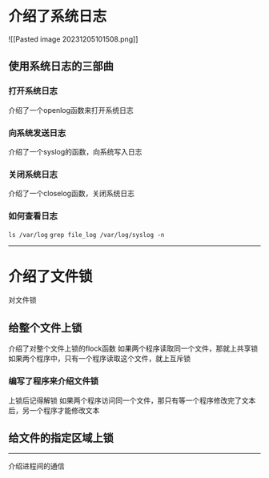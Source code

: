 # 介绍了系统日志
![[Pasted image 20231205101508.png]]
## 使用系统日志的三部曲
### 打开系统日志
介绍了一个openlog函数来打开系统日志
### 向系统发送日志
介绍了一个syslog的函数，向系统写入日志
### 关闭系统日志
介绍了一个closelog函数，关闭系统日志
### 如何查看日志
`ls /var/log`
`grep file_log /var/log/syslog -n`

---
# 介绍了文件锁
对文件锁
## 给整个文件上锁
介绍了对整个文件上锁的flock函数
	如果两个程序读取同一个文件，那就上共享锁
	如果两个程序中，只有一个程序读取这个文件，就上互斥锁
### 编写了程序来介绍文件锁
上锁后记得解锁
如果两个程序访问同一个文件，那只有等一个程序修改完了文本后，另一个程序才能修改文本
## 给文件的指定区域上锁

---
介绍进程间的通信
